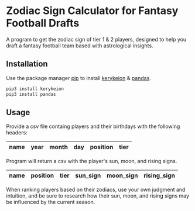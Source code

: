 # Zodiac Sign Calculator for Fantasy Football Drafts
A program to get the zodiac sign of tier 1 &amp; 2 players, designed to help you draft a fantasy football team based with astrological insights.

## Installation

Use the package manager [pip](https://pip.pypa.io/en/stable/) to install [kerykeion](https://pypi.org/project/kerykeion/) & [pandas](https://pandas.pydata.org/).

```bash
pip3 install kerykeion
pip3 install pandas
```

## Usage
Provide a csv file containg players and their birthdays with the following headers:

| name | year | month | day | position | tier |
|------|------|-------|-----|----------|------|


Program will return a csv with the player's sun, moon, and rising signs.

| name | position | tier | sun_sign | moon_sign | rising_sign |
|------|----------|------|----------|-----------|-------------|

When ranking players based on their zodiacs, use your own judgment and intuition, and be sure to research how their sun, moon, and rising signs may be influenced by the current season.
